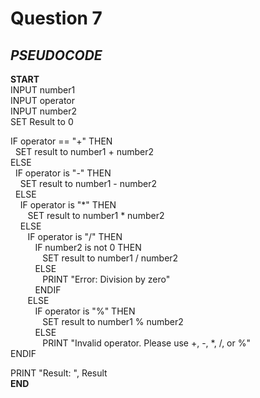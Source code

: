 # Question 7

## *PSEUDOCODE*

**START**\
INPUT number1\
INPUT operator\
INPUT number2\
SET Result to 0

IF operator == "+" THEN\
&nbsp; SET result to number1 + number2\
ELSE\
&nbsp; IF operator is "-" THEN\
&nbsp;&nbsp;&nbsp; SET result to number1 - number2\
&nbsp; ELSE\
&nbsp;&nbsp;&nbsp; IF operator is "*" THEN\
&nbsp;&nbsp;&nbsp;&nbsp;&nbsp;&nbsp; SET result to number1 * number2\
&nbsp;&nbsp;&nbsp; ELSE\
&nbsp;&nbsp;&nbsp;&nbsp;&nbsp;&nbsp; IF operator is "/" THEN\
&nbsp;&nbsp;&nbsp;&nbsp;&nbsp;&nbsp;&nbsp;&nbsp;&nbsp; IF number2 is not 0 THEN\
&nbsp;&nbsp;&nbsp;&nbsp;&nbsp;&nbsp;&nbsp;&nbsp;&nbsp;&nbsp;&nbsp;&nbsp; SET result to number1 / number2\
&nbsp;&nbsp;&nbsp;&nbsp;&nbsp;&nbsp;&nbsp;&nbsp;&nbsp; ELSE\
&nbsp;&nbsp;&nbsp;&nbsp;&nbsp;&nbsp;&nbsp;&nbsp;&nbsp;&nbsp;&nbsp;&nbsp; PRINT "Error: Division by zero"\
&nbsp;&nbsp;&nbsp;&nbsp;&nbsp;&nbsp;&nbsp;&nbsp;&nbsp; ENDIF\
&nbsp;&nbsp;&nbsp;&nbsp;&nbsp;&nbsp; ELSE\
&nbsp;&nbsp;&nbsp;&nbsp;&nbsp;&nbsp;&nbsp;&nbsp;&nbsp; IF operator is "%" THEN\
&nbsp;&nbsp;&nbsp;&nbsp;&nbsp;&nbsp;&nbsp;&nbsp;&nbsp;&nbsp;&nbsp;&nbsp; SET result to number1 % number2\
&nbsp;&nbsp;&nbsp;&nbsp;&nbsp;&nbsp;&nbsp;&nbsp;&nbsp; ELSE\
&nbsp;&nbsp;&nbsp;&nbsp;&nbsp;&nbsp;&nbsp;&nbsp;&nbsp;&nbsp;&nbsp;&nbsp; PRINT "Invalid operator. Please use +, -, *, /, or %"\
ENDIF

PRINT "Result: ", Result\
**END**

